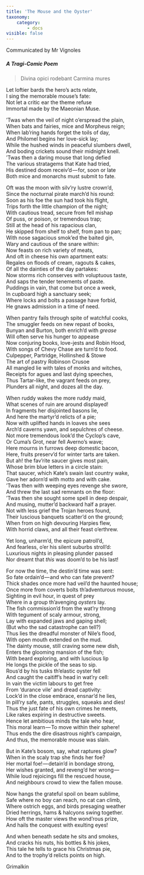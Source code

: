 ```yaml
---
title: 'The Mouse and the Oyster'
taxonomy:
    category:
        - docs
visible: false
---
```


<div class="author">Communicated by Mr Vignoles</div>

##### A Tragi-Comic Poem

> Divina opici rodebant Carmina mures

Let loftier bards the hero’s acts relate,  
I sing the memorable mouse’s fate:  
Not let a critic ear the theme refuse  
Immortal made by the Maeonian Muse.

’Twas when the veil of night o’erspread the plain,  
When bats and fairies, mice and Morpheus reign;  
When lab’ring hands forget the toils of day,  
And Philomel begins her love-sick lay;  
While the hushed winds in peaceful slumbers dwell,  
And boding crickets sound their midnight knell.  
’Twas then a daring mouse that long defied  
The various stratagems that Kate had tried,  
His destined doom receiv’d — for, soon or late  
Both mice and monarchs must submit to fate.

Oft was the moon with silv’ry lustre crown’d,  
Since the nocturnal pirate march’d his round:  
Soon as his foe the sun had took his flight,  
Trips forth the little champion of the night;  
With cautious tread, secure from fell mishap  
Of puss, or poison, or tremendous trap;  
Still at the head of his rapacious clan,  
He skipped from shelf to shelf, from pan to pan;  
With nose sagacious smok’ed the baited gin,  
Wary and cautious of the snare within:  
Now feasts on rich variety of meats,  
And oft in cheese his own apartment eats:  
Regales on floods of cream, ragouts & cakes,  
Of all the dainties of the day partakes:  
Now storms rich conserves with voluptuous taste,  
And saps the tender tenements of paste.  
Puddings in vain, that come but once a week,  
In cupboard high a sanctuary seek;  
Where locks and bolts a passage have forbid,  
He gnaws admission in a time of need.  

When pantry fails through spite of watchful cooks,  
The smuggler feeds on new repast of books,  
Bunyan and Burton, both enrich’d with *grease*  
Will often serve his hunger to appease  
Now conjuring books, love-jests and Robin Hood,  
With songs of Chevy Chase are turn’d to food.  
Culpepper, Partridge, Hollinshed & Stowe  
The art of pastry Robinson Crusoe  
All mangled lie with tales of monks and witches,  
Receipts for agues and last dying speeches,  
Thus Tartar-like, the vagrant feeds on prey,  
Plunders all night, and dozes all the day.

When ruddy wakes the more ruddy maid,  
What scenes of ruin are around displayed!  
In fragments her disjointed basons lie,  
And here the martyr’d relicts of a pie;  
Now with uplifted hands in loaves she sees  
Arch’d caverns yawn, and sepulchres of cheese.  
Not more tremendous look’d the Cyclop’s cave,  
Or Cuma’s Grot, near fell Averno’s wave;  
Here mourns in furrows deep domestic bacon,  
Here, fruits preserv’d for winter tarts are taken.  
But ah! the fav’rite saucer gives most pain,  
Whose brim blue letters in a circle stain:  
That saucer, which Kate’s swain last country wake,  
Gave her adorn’d with motto and with cake.  
’Twas then with weeping eyes revenge she swore,  
And threw the last sad remnants on the floor:  
’Twas then she sought some spell in deep despair,  
And musing, mutter’d backward half a prayer.  
Not with less grief the Trojan heroes found,  
Their luscious banquets scatter’d on the ground;  
When from on high devouring Harpies flew,  
With horrid claws, and all their feast o’erthrew.

Yet long, unharm’d, the epicure patroll’d,  
And fearless, o’er his silent suburbs stroll’d:  
Luxurious nights in pleasing plunder passed  
Nor dreamt that *this* was doom’d to be his last!

For now the time, the destin’d time was sent:  
So fate ordain’d — and who can fate prevent?  
Thick shades once more had veil’d the haunted house;  
Once more from coverts bolts th’adventurous mouse,  
Sighting in evil hour, in quest of prey  
Where in a group th’avenging *oysters* lay.  
The fish commission’d from the wat’ry throng  
With tegument of scaly armour, strong,  
Lay with expanded jaws and gaping shell;  
(But who the sad catastrophe can tell?)  
Thus lies the dreadful monster of Nile’s flood,  
With open mouth extended on the mud.  
The dainty mouse, still craving some new dish,  
Enters the glooming mansion of the fish;  
With beard exploring, and with luscious lip  
He longs the pickle of the seas to sip.  
Rous’d by his tusks th’elastic oyster fell  
And caught the caitiff’s head in wat’ry cell:  
In vain the victim labours to get free  
From ‘durance vile’ and dread captivity:  
Lock’d in the close embrace, ensnar’d he lies,  
In pill’ry safe, pants, struggles, squeaks and dies!  
Thus the just fate of his own crimes he meets,  
Like rakes expiring in destructive sweets.  
Hence let ambitious minds the tale who hear,  
This moral learn — To move within their sphere!  
Thus ends the dire disastrous night’s campaign,  
And thus, the memorable mouse was slain.  

But in Kate’s bosom, say, what raptures glow?  
When in the scaly trap she finds her foe?  
Her mortal foe! — detain’d in bondage strong,  
Her wishes granted, and reveng’d her wrong —   
While loud rejoicings fill the rescued house,  
And neighbours crowd to view the fallen mouse.  

Now hangs the grateful spoil on beam sublime,  
Safe where no boy can reach, no cat can climb,  
Where ostrich eggs, and birds presaging weather  
Dried herrings, hams & halcyons swing together.  
How oft the master views the wond’rous prize,  
And hails the conquest with exulting eyes!

And when beneath sedate he sits and smokes,  
And cracks his nuts, his bottles & his jokes,  
This tale he tells to grace his Christmas pie,  
And to the trophy’d relicts points on high.

Grimalkin